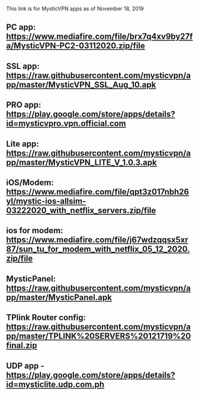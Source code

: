 This link is for MysticVPN apps as of November 18, 2019

PC app: https://www.mediafire.com/file/brx7q4xv9by27fa/MysticVPN-PC2-03112020.zip/file
----------------------------------------------------------------------------------------
SSL app: https://raw.githubusercontent.com/mysticvpn/app/master/MysticVPN_SSL_Aug_10.apk
----------------------------------------------------------------------------------------
PRO app: https://play.google.com/store/apps/details?id=mysticvpro.vpn.official.com
----------------------------------------------------------------------------------------
Lite app: https://raw.githubusercontent.com/mysticvpn/app/master/MysticVPN_LITE_V_1.0.3.apk
----------------------------------------------------------------------------------------
iOS/Modem: https://www.mediafire.com/file/qpt3z017nbh26yl/mystic-ios-allsim-03222020_with_netflix_servers.zip/file 
----------------------------------------------------------------------------------------
ios for modem: https://www.mediafire.com/file/j67wdzqqsx5xr87/sun_tu_for_modem_with_netflix_05_12_2020.zip/file
----------------------------------------------------------------------------------------
MysticPanel: https://raw.githubusercontent.com/mysticvpn/app/master/MysticPanel.apk
----------------------------------------------------------------------------------------
TPlink Router config: https://raw.githubusercontent.com/mysticvpn/app/master/TPLINK%20SERVERS%20121719%20final.zip
----------------------------------------------------------------------------------------
UDP app - https://play.google.com/store/apps/details?id=mysticlite.udp.com.ph
----------------------------------------------------------------------------------------
